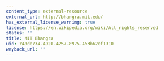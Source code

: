 ```yaml
---
content_type: external-resource
external_url: http://bhangra.mit.edu/
has_external_license_warning: true
license: https://en.wikipedia.org/wiki/All_rights_reserved
status: ''
title: MIT Bhangra
uid: 749de734-4920-4257-8975-453b62ef1310
wayback_url: ''
---
```

